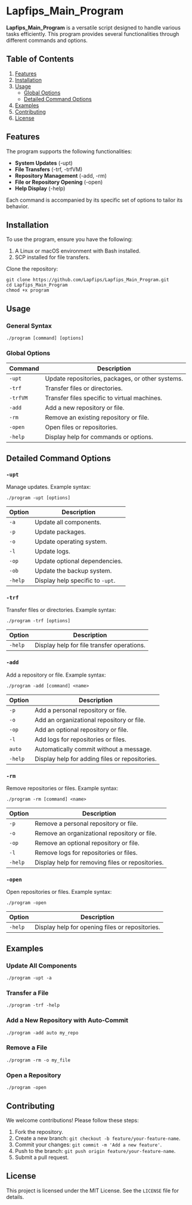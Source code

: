 # Lapfips_Main_Program

**Lapfips_Main_Program** is a versatile script designed to handle various tasks efficiently. This program provides several functionalities through different commands and options.

## Table of Contents

1. [Features](#features)
2. [Installation](#installation)
3. [Usage](#usage)
   - [Global Options](#global-options)
   - [Detailed Command Options](#detailed-command-options)
4. [Examples](#examples)
5. [Contributing](#contributing)
6. [License](#license)

## Features

The program supports the following functionalities:

- **System Updates** (-upt)
- **File Transfers** (-trf, -trfVM)
- **Repository Management** (-add, -rm)
- **File or Repository Opening** (-open)
- **Help Display** (-help)

Each command is accompanied by its specific set of options to tailor its behavior.

## Installation

To use the program, ensure you have the following:

1. A Linux or macOS environment with Bash installed.
2. SCP installed for file transfers.

Clone the repository:

```shell
git clone https://github.com/Lapfips/Lapfips_Main_Program.git
cd Lapfips_Main_Program
chmod +x program
```

## Usage

### General Syntax

```shell
./program [command] [options]
```

### Global Options

| Command  | Description                                      |
| -------- | ------------------------------------------------ |
| `-upt`   | Update repositories, packages, or other systems. |
| `-trf`   | Transfer files or directories.                   |
| `-trfVM` | Transfer files specific to virtual machines.     |
| `-add`   | Add a new repository or file.                    |
| `-rm`    | Remove an existing repository or file.           |
| `-open`  | Open files or repositories.                      |
| `-help`  | Display help for commands or options.            |

## Detailed Command Options

### `-upt`

Manage updates. Example syntax:

```shell
./program -upt [options]
```

| Option  | Description                      |
| ------- | -------------------------------- |
| `-a`    | Update all components.           |
| `-p`    | Update packages.                 |
| `-o`    | Update operating system.         |
| `-l`    | Update logs.                     |
| `-op`   | Update optional dependencies.    |
| `-ob`   | Update the backup system.        |
| `-help` | Display help specific to `-upt`. |

### `-trf`

Transfer files or directories. Example syntax:

```shell
./program -trf [options]
```

| Option  | Description                                |
| ------- | ------------------------------------------ |
| `-help` | Display help for file transfer operations. |

### `-add`

Add a repository or file. Example syntax:

```shell
./program -add [command] <name>
```

| Option  | Description                                    |
| ------- | ---------------------------------------------- |
| `-p`    | Add a personal repository or file.             |
| `-o`    | Add an organizational repository or file.      |
| `-op`   | Add an optional repository or file.            |
| `-l`    | Add logs for repositories or files.            |
| `auto`  | Automatically commit without a message.        |
| `-help` | Display help for adding files or repositories. |

### `-rm`

Remove repositories or files. Example syntax:

```shell
./program -rm [command] <name>
```

| Option  | Description                                      |
| ------- | ------------------------------------------------ |
| `-p`    | Remove a personal repository or file.            |
| `-o`    | Remove an organizational repository or file.     |
| `-op`   | Remove an optional repository or file.           |
| `-l`    | Remove logs for repositories or files.           |
| `-help` | Display help for removing files or repositories. |

### `-open`

Open repositories or files. Example syntax:

```shell
./program -open
```

| Option  | Description                                     |
| ------- | ----------------------------------------------- |
| `-help` | Display help for opening files or repositories. |

## Examples

### Update All Components

```shell
./program -upt -a
```

### Transfer a File

```shell
./program -trf -help
```

### Add a New Repository with Auto-Commit

```shell
./program -add auto my_repo
```

### Remove a File

```shell
./program -rm -o my_file
```

### Open a Repository

```shell
./program -open
```

## Contributing

We welcome contributions! Please follow these steps:

1. Fork the repository.
2. Create a new branch: `git checkout -b feature/your-feature-name`.
3. Commit your changes: `git commit -m 'Add a new feature'`.
4. Push to the branch: `git push origin feature/your-feature-name`.
5. Submit a pull request.

## License

This project is licensed under the MIT License. See the `LICENSE` file for details.
